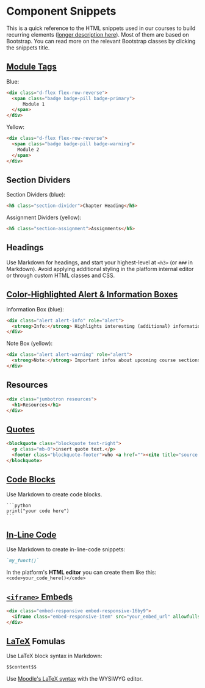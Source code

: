 # Component Snippets

This is a quick reference to the HTML snippets used in our courses to build recurring elements ([longer description here](11-platform-style.md)). Most of them are based on Bootstrap. You can read more on the relevant Bootstrap classes by clicking the snippets title.

## [Module Tags](https://getbootstrap.com/docs/4.0/components/buttons/)

Blue:

```html
<div class="d-flex flex-row-reverse">
  <span class="badge badge-pill badge-primary">
      Module 1
  </span>
</div>
```

Yellow:

```html
<div class="d-flex flex-row-reverse">
  <span class="badge badge-pill badge-warning">
    Module 2
  </span>
</div>
```

## Section Dividers

Section Dividers (blue):

```html
<h5 class="section-divider">Chapter Heading</h5>
```

Assignment Dividers (yellow):

```html
<h5 class="section-assignment">Assignments</h5>
```

## Headings

Use Markdown for headings, and start your highest-level at `<h3>` (or `###` in Markdown). Avoid applying additional styling in the platform internal editor or through custom HTML classes and CSS.

## [Color-Highlighted Alert & Information Boxes](https://getbootstrap.com/docs/4.0/components/alerts/)

Information Box (blue):

```html
<div class="alert alert-info" role="alert">
  <strong>Info:</strong> Highlights interesting (additional) information.
</div>
```

Note Box (yellow):

```html
<div class="alert alert-warning" role="alert">
  <strong>Note:</strong> Important infos about upcoming course sections, or potential gotchas.
</div>
```

## Resources

```html
<div class="jumbotron resources">
  <h1>Resources</h1>
</div>
```

## [Quotes](https://getbootstrap.com/docs/4.0/content/typography/#blockquotes)

```html
<blockquote class="blockquote text-right">
  <p class="mb-0">insert quote text.</p>
  <footer class="blockquote-footer">who <a href=""><cite title="source title">source title</cite></a></footer>
</blockquote>
```

## [Code Blocks](https://help.github.com/en/github/writing-on-github/creating-and-highlighting-code-blocks)

Use Markdown to create code blocks.

    ```python
    print("your code here")
    ```

## [In-Line Code](https://daringfireball.net/projects/markdown/syntax#code)

Use Markdown to create in-line-code snippets:

```md
`my_funct()`
```

In the platform's **HTML editor** you can create them like this: `<code>your_code_here()</code>`

## [`<iframe>` Embeds](https://getbootstrap.com/docs/4.0/utilities/embed/)

```html
<div class="embed-responsive embed-responsive-16by9">
  <iframe class="embed-responsive-item" src="your_embed_url" allowfullscreen></iframe>
</div>
```

## [LaTeX](https://www.latex-project.org/help/documentation/) Fomulas

Use LaTeX block syntax in Markdown:

```md
$$content$$
```

Use [Moodle's LaTeX syntax](https://docs.moodle.org/38/en/Using_TeX_Notation) with the WYSIWYG editor.
